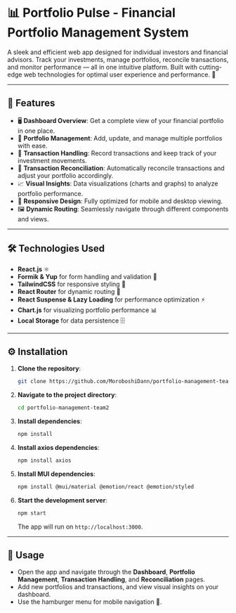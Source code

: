 # 📊 Portfolio Pulse - Financial Portfolio Management System

A sleek and efficient web app designed for individual investors and financial advisors. Track your investments, manage portfolios, reconcile transactions, and monitor performance — all in one intuitive platform. Built with cutting-edge web technologies for optimal user experience and performance. 💼

---

## 🌟 Features

- 🖥️ **Dashboard Overview**: Get a complete view of your financial portfolio in one place.
- 📁 **Portfolio Management**: Add, update, and manage multiple portfolios with ease.
- 💸 **Transaction Handling**: Record transactions and keep track of your investment movements.
- 🔄 **Transaction Reconciliation**: Automatically reconcile transactions and adjust your portfolio accordingly.
- 📈 **Visual Insights**: Data visualizations (charts and graphs) to analyze portfolio performance.
- 📱 **Responsive Design**: Fully optimized for mobile and desktop viewing.
- 🖼️ **Dynamic Routing**: Seamlessly navigate through different components and views.

---

## 🛠️ Technologies Used

- **React.js** ⚛️
- **Formik & Yup** for form handling and validation 📄
- **TailwindCSS** for responsive styling 💅
- **React Router** for dynamic routing 🔀
- **React Suspense & Lazy Loading** for performance optimization ⚡
- **Chart.js** for visualizing portfolio performance 📊
- **Local Storage** for data persistence 🗄️

---

## ⚙️ Installation

1. **Clone the repository**:

   ```bash
   git clone https://github.com/MoroboshiDann/portfolio-management-team2.git
   ```

2. **Navigate to the project directory**:

   ```bash
   cd portfolio-management-team2
   ```

3. **Install dependencies**:

   ```bash
   npm install
   ```
4. **Install axios dependencies**:

   ```bash
   npm install axios
   ```

5. **Install MUI dependencies**:

   ```bash
   npm install @mui/material @emotion/react @emotion/styled
   ```

6. **Start the development server**:

   ```bash
   npm start
   ```

   The app will run on `http://localhost:3000`.

---

## 🎯 Usage

- Open the app and navigate through the **Dashboard**, **Portfolio Management**, **Transaction Handling**, and **Reconciliation** pages.
- Add new portfolios and transactions, and view visual insights on your dashboard.
- Use the hamburger menu for mobile navigation 📱.

